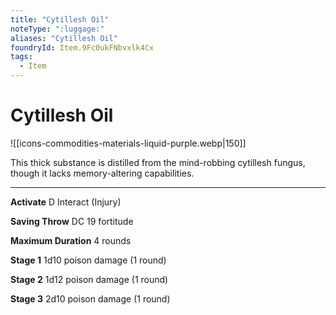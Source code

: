 ```yaml
---
title: "Cytillesh Oil"
noteType: ":luggage:"
aliases: "Cytillesh Oil"
foundryId: Item.9Fc0ukFNbvxlk4Cx
tags:
  - Item
---
```


# Cytillesh Oil
![[icons-commodities-materials-liquid-purple.webp|150]]

This thick substance is distilled from the mind-robbing cytillesh fungus, though it lacks memory-altering capabilities.

* * *

**Activate** D Interact (Injury)

**Saving Throw** DC 19 fortitude

**Maximum Duration** 4 rounds

**Stage 1** 1d10 poison damage (1 round)

**Stage 2** 1d12 poison damage (1 round)

**Stage 3** 2d10 poison damage (1 round)
